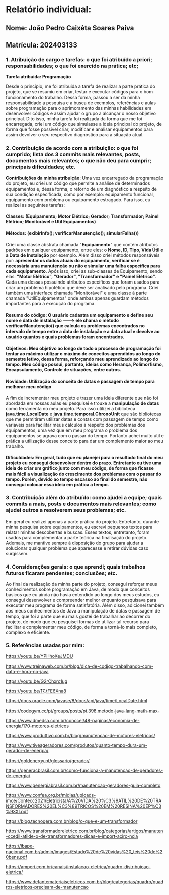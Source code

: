 # Relatório individual:
## Nome: João Pedro Caixêta Soares Paiva
## Matrícula: 202403133

### 1.⁠ ⁠Atribuição de cargo e tarefas: o que foi atribuído a priori; responsabilidades; o que foi exercido na prática; etc;

 **Tarefa atribuida: Programação**
 
 Desde o princípio, me foi atribuida a tarefa de realizar a parte prática do projeto, que se resumiu em criar, testar e executar códigos para o bom funcionamento do trabalho. Dessa forma, passou a ser da minha responsabilidade a pesquisa e a busca de exemplos, referências e aulas sobre programação para o aprimoramento das minhas habilidades em desenvolver códigos e assim ajudar o grupo a alcançar o nosso objetivo principal. Dito isso, minha tarefa foi realizada da forma que me foi encarregada, criei um código que simulasse a ideia principal do projeto, de forma que fosse possível criar, modificar e analisar equipamentos para assim devolver o seu respectivo diagnóstico para a situação atual.



### 2.⁠ ⁠⁠Contribuição de acordo com a atribuição: o que foi cumprido; lista dos 3 commits mais relevantes, posts, documentos mais relevantes; o que não deu para cumprir; principais dificuldades; etc.

 **Contribuições da minha atribuição**: Uma vez encarregado da programação do projeto, eu criei um código que permite a análise de determinados equipamentos e, dessa forma, o retorno de um diagnóstico a respeito de sua condição especificada, como por exemplo: equipamento funcional, equipamento com problema ou equipamento estragado. Para isso, eu realizei as seguintes tarefas:

#### Classes: (Equipamento; Motor Elétrico; Gerador; Transformador; Painel Elétrico; Monitorável e Util Equipamentos)
#### Métodos: (exibirInfo(); verificarManutenção(); simularFalha())

 Criei uma classe abstrata chamada "**Equipamento**" que contém atributos padrões em qualquer equipamento, entre eles: o **Nome, ID, Tipo, Vida Útil e a Data de Instalação** por exemplo. Além disso criei métodos responsáveis por: **apresentar os dados atuais do equipamento, verificar se é necessária uma manutenção ou não e simular uma falha específica para cada equipamento**. Após isso, criei as sub-classes de Equipamento, sendo elas: **"Motor Elétrico", "Gerador", "Transformador" e "Painel Elétrico"**. Cada uma dessas possuindo atributos específicos que foram usados para criar um problema hipotético que deve ser analisado pelo programa. Criei também uma interface chamada "Monitorável" e uma classe à parte chamada "UtilEquipamentos" onde ambas apenas guardam métodos importantes para a execução do programa.

 #### Resumo do código: O usuário cadastra um equipamento e define seu nome e data de instalação ---> ele chama o método **verificarManutenção()** que calcula os problemas encontrados no intervalo de tempo entre a data de instalação e a data atual e devolve ao usuário quantos e quais problemas foram encontrados.

 #### Objetivos: Meu objetivo ao longo de todo o processo de programação foi **tentar ao máximo utilizar o máximo de conceitos aprendidos ao longo do semestre letivo**, dessa forma, reforçando meu aprendizado ao longo do tempo. Meu código possui, portanto, ideias como **Herança, Polimorfismo, Encapsulamento, Controle de situações, entre outros**.

 #### Novidade: Utilização do conceito de datas e passagem de tempo para melhorar meu código

 A fim de incrementar meu projeto e trazer uma ideia diferente que não foi abordada em nossas aulas eu pesquisei e trouxe a **manipulação de datas** como ferramenta no meu projeto. Para isso utilizei a biblioteca **java.time.LocalDate** e **java.time.temporal.ChronoUnit** que são bibliotecas que me permitiram utilizar datas e contas com passagem de tempo como variáveis para facilitar meus cálculos a respeito dos problemas dos equipamentos, uma vez que em meu programa o problema dos equipamentos se agrava com o passar do tempo. Portanto achei muito útil e prática a utilização desse conceito para dar um complemento maior ao meu trabalho.

 #### Dificuldades: Em geral, tudo que eu planejei para o resultado final do meu projeto eu consegui desenvolver dentro do prazo. Entretanto eu tive uma ideia de **criar um gráfico** junto com meu código, de forma que ficasse mais fácil a visualização do crescimento dos problemas com o passar do tempo. Porém, devido ao tempo escasso ao final do semestre, não consegui colocar essa ideia em prática a tempo. 



### 3.⁠ ⁠⁠Contribuição além do atribuído: como ajudei a equipe; quais commits a mais, posts e documentos mais relevantes; como ajudei outros a resolverem seus problemas; etc.


Em geral eu realizei apenas a parte prática do projeto. Entretanto, durante minha pesquisa sobre equipamentos, eu escrevi pequenos textos para relatar minhas descobertas e buscas. Esses textos, entretanto, foram usados para complementar a parte teórica na finalisação do projeto. Ademais, me mantive sempre à disposição do grupo para ajudar a solucionar qualquer problema que aparecesse e retirar dúvidas caso surgissem.



### 4.⁠ ⁠⁠Considerações gerais: o que aprendi; quais trabalhos futuros ficaram pendentes; conclusões; etc.


 Ao final da realização da minha parte do projeto, consegui reforçar meus conhecimentos sobre programação em Java, de modo que conceitos básicos que eu ainda não havia entendido ao longo dos meus estudos, eu consegui desenvolver e compreender melhor enquanto pesquisava para executar meu programa de forma satisfatória. Além disso, adicionei também aos meus conhecimentos de Java a manipulação de datas e passagem de tempo, que foi a parte que eu mais gostei de trabalhar ao decorrer do projeto, de modo que eu pesquisei formas de utilizar tal recurso para facilitar e complementar meu código, de forma a torná-lo mais completo, complexo e eficiente.





### 5. Referências usadas por mim:


https://youtu.be/YPHhoXeJMDU

https://www.treinaweb.com.br/blog/dica-de-codigo-trabalhando-com-data-e-hora-no-java

https://youtu.be/G2rChxrc1ug

https://youtu.be/17_tFE6Xna8

https://docs.oracle.com/javase/8/docs/api/java/time/LocalDate.html

https://codegym.cc/pt/groups/posts/pt.398.metodo-java-lang-math-max-

https://www.dmedsa.com.br/conccel/48-paginas/economia-de-energia/170-motores-eletricos

https://www.produttivo.com.br/blog/manutencao-de-motores-eletricos/

https://www.tiveageradores.com/produtos/quanto-tempo-dura-um-gerador-de-energia/

https://goldenergy.pt/glossario/gerador/

https://generacbrasil.com.br/como-funciona-a-manutencao-de-geradores-de-energia/

https://www.genergiabrasil.com.br/manutencao-geradores-guia-completo

https://www.confea.org.br/midias/uploads-imce/Contecc2021/Eletricista/A%20VIDA%20%C3%9ATIL%20DE%20TRANSFORMADORES%20EL%C3%89TRICOS%20EM%20RESINA%20EP%C3%93XI.pdf

https://blog.tecnogera.com.br/blog/o-que-e-um-transformador

https://www.transformadoreletrico.com.br/blog/categorias/artigos/manuten-ccedil-atilde-o-de-transformadores-dicas-e-import-acirc-ncia

https://ibape-nacional.com.br/admin/images/Estudo%20de%20vidas%20_teis%20de%20bens.pdf

https://amperi.com.br/canais/instalacao-eletrica/quadro-distribuicao-eletrica/

https://www.defantemateriaiseletricos.com.br/blog/categorias/quadro/quadros-eletricos-precisam-de-manutencao
